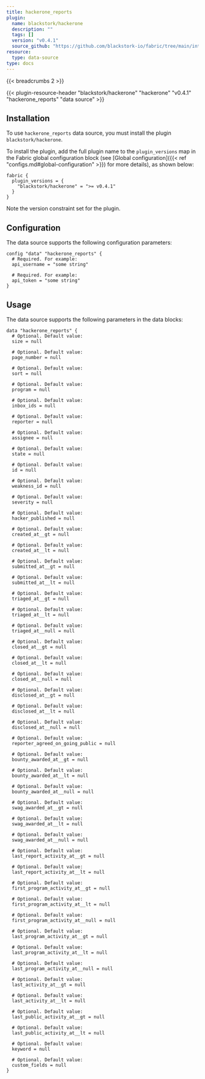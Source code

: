 ```yaml
---
title: hackerone_reports
plugin:
  name: blackstork/hackerone
  description: ""
  tags: []
  version: "v0.4.1"
  source_github: "https://github.com/blackstork-io/fabric/tree/main/internal/hackerone/"
resource:
  type: data-source
type: docs
---
```


{{< breadcrumbs 2 >}}

{{< plugin-resource-header "blackstork/hackerone" "hackerone" "v0.4.1" "hackerone_reports" "data source" >}}

## Installation

To use `hackerone_reports` data source, you must install the plugin `blackstork/hackerone`.

To install the plugin, add the full plugin name to the `plugin_versions` map in the Fabric global configuration block (see [Global configuration]({{< ref "configs.md#global-configuration" >}}) for more details), as shown below:

```hcl
fabric {
  plugin_versions = {
    "blackstork/hackerone" = ">= v0.4.1"
  }
}
```

Note the version constraint set for the plugin.

## Configuration

The data source supports the following configuration parameters:

```hcl
config "data" "hackerone_reports" {
  # Required. For example:
  api_username = "some string"

  # Required. For example:
  api_token = "some string"
}

```

## Usage

The data source supports the following parameters in the data blocks:

```hcl
data "hackerone_reports" {
  # Optional. Default value:
  size = null

  # Optional. Default value:
  page_number = null

  # Optional. Default value:
  sort = null

  # Optional. Default value:
  program = null

  # Optional. Default value:
  inbox_ids = null

  # Optional. Default value:
  reporter = null

  # Optional. Default value:
  assignee = null

  # Optional. Default value:
  state = null

  # Optional. Default value:
  id = null

  # Optional. Default value:
  weakness_id = null

  # Optional. Default value:
  severity = null

  # Optional. Default value:
  hacker_published = null

  # Optional. Default value:
  created_at__gt = null

  # Optional. Default value:
  created_at__lt = null

  # Optional. Default value:
  submitted_at__gt = null

  # Optional. Default value:
  submitted_at__lt = null

  # Optional. Default value:
  triaged_at__gt = null

  # Optional. Default value:
  triaged_at__lt = null

  # Optional. Default value:
  triaged_at__null = null

  # Optional. Default value:
  closed_at__gt = null

  # Optional. Default value:
  closed_at__lt = null

  # Optional. Default value:
  closed_at__null = null

  # Optional. Default value:
  disclosed_at__gt = null

  # Optional. Default value:
  disclosed_at__lt = null

  # Optional. Default value:
  disclosed_at__null = null

  # Optional. Default value:
  reporter_agreed_on_going_public = null

  # Optional. Default value:
  bounty_awarded_at__gt = null

  # Optional. Default value:
  bounty_awarded_at__lt = null

  # Optional. Default value:
  bounty_awarded_at__null = null

  # Optional. Default value:
  swag_awarded_at__gt = null

  # Optional. Default value:
  swag_awarded_at__lt = null

  # Optional. Default value:
  swag_awarded_at__null = null

  # Optional. Default value:
  last_report_activity_at__gt = null

  # Optional. Default value:
  last_report_activity_at__lt = null

  # Optional. Default value:
  first_program_activity_at__gt = null

  # Optional. Default value:
  first_program_activity_at__lt = null

  # Optional. Default value:
  first_program_activity_at__null = null

  # Optional. Default value:
  last_program_activity_at__gt = null

  # Optional. Default value:
  last_program_activity_at__lt = null

  # Optional. Default value:
  last_program_activity_at__null = null

  # Optional. Default value:
  last_activity_at__gt = null

  # Optional. Default value:
  last_activity_at__lt = null

  # Optional. Default value:
  last_public_activity_at__gt = null

  # Optional. Default value:
  last_public_activity_at__lt = null

  # Optional. Default value:
  keyword = null

  # Optional. Default value:
  custom_fields = null
}

```